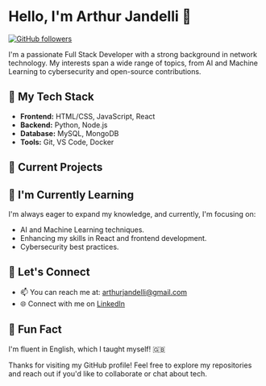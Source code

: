 # Hello, I'm Arthur Jandelli 👋

[![GitHub followers](https://img.shields.io/github/followers/Jandelli.svg?style=social&label=Follow)](https://github.com/Jandelli)

I'm a passionate Full Stack Developer with a strong background in network technology. My interests span a wide range of topics, from AI and Machine Learning to cybersecurity and open-source contributions.

## 🚀 My Tech Stack

- **Frontend:** HTML/CSS, JavaScript, React
- **Backend:** Python, Node.js
- **Database:** MySQL, MongoDB
- **Tools:** Git, VS Code, Docker

## 🔭 Current Projects

## 🌱 I'm Currently Learning

I'm always eager to expand my knowledge, and currently, I'm focusing on:

- AI and Machine Learning techniques.
- Enhancing my skills in React and frontend development.
- Cybersecurity best practices.

## 💬 Let's Connect

- 📫 You can reach me at: arthurjandelli@gmail.com
- 🌐 Connect with me on [LinkedIn](https://www.linkedin.com/in/arthurjandelli/)

## 🌟 Fun Fact

I'm fluent in English, which I taught myself! 🇬🇧

Thanks for visiting my GitHub profile! Feel free to explore my repositories and reach out if you'd like to collaborate or chat about tech.


